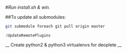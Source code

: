 #*Run install.sh & win.*

##To update all submodules:
```bash
git submodule foreach git pull origin master
```

```vim 
:UpdateRemotePlugins
```

__ Create python2 & python3 virtualenvs for deoplete __
